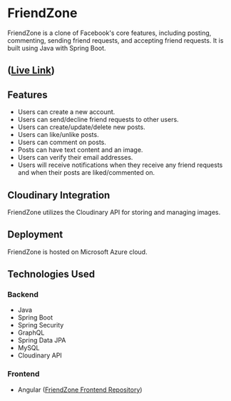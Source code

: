 # FriendZone

FriendZone is a clone of Facebook's core features, including posting, commenting, sending friend requests, and accepting friend requests. It is built using Java with Spring Boot.

## ([Live Link](https://friend-zone-brown.vercel.app/login))

## Features

- Users can create a new account.
- Users can send/decline friend requests to other users.
- Users can create/update/delete new posts.
- Users can like/unlike posts.
- Users can comment on posts.
- Posts can have text content and an image.
- Users can verify their email addresses.
- Users will receive notifications when they receive any friend requests and when their posts are liked/commented on.

## Cloudinary Integration

FriendZone utilizes the Cloudinary API for storing and managing images.

## Deployment

FriendZone is hosted on Microsoft Azure cloud.

## Technologies Used

### Backend

- Java
- Spring Boot
- Spring Security
- GraphQL
- Spring Data JPA
- MySQL
- Cloudinary API

### Frontend

- Angular ([FriendZone Frontend Repository](https://github.com/iamkhs/friend-zone-front-end))

